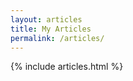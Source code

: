```yaml
---
layout: articles
title: My Articles
permalink: /articles/
---
```


{% include articles.html %}
